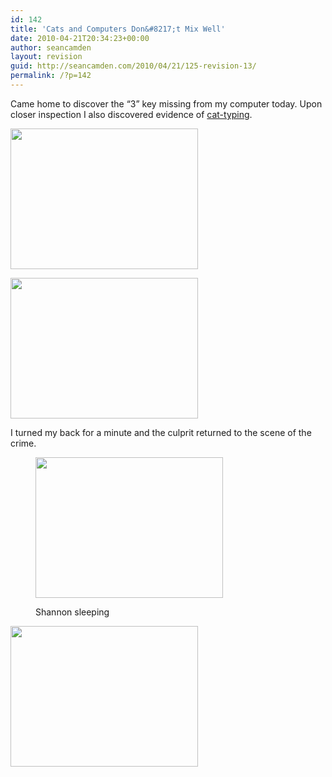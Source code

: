 ```yaml
---
id: 142
title: 'Cats and Computers Don&#8217;t Mix Well'
date: 2010-04-21T20:34:23+00:00
author: seancamden
layout: revision
guid: http://seancamden.com/2010/04/21/125-revision-13/
permalink: /?p=142
---
```

Came home to discover the &#8220;3&#8221; key missing from my computer today. Upon closer inspection I also discovered evidence of [cat-typing](http://www.bitboost.com/pawsense/).

[<img src="http://seancamden.com/wp-content/uploads/2010/04/2010-04-20-17.21.11-300x225.jpg" alt="" title="2010-04-20 17.21.11" width="300" height="225" class="size-medium wp-image-126" />](http://seancamden.com/wp-content/uploads/2010/04/2010-04-20-17.21.11.jpg)

[<img src="http://seancamden.com/wp-content/uploads/2010/04/2010-04-20-17.21.43-300x225.jpg" alt="" title="2010-04-20 17.21.43" width="300" height="225" class="size-medium wp-image-128" />](http://seancamden.com/wp-content/uploads/2010/04/2010-04-20-17.21.43.jpg)

I turned my back for a minute and the culprit returned to the scene of the crime.<figure id="attachment_138" style="width: 300px" class="wp-caption alignleft">

[<img src="http://seancamden.com/wp-content/uploads/2010/04/2010-04-20-17.25.08-300x225.jpg" alt="" title="2010-04-20 17.25.08" width="300" height="225" class="alignleft size-medium wp-image-133" />](http://www.youtube.com/watch?v=EpG6POogzDU)<figcaption class="wp-caption-text">Shannon sleeping</figcaption></figure> 

[<img src="http://seancamden.com/wp-content/uploads/2010/04/shannon-sleeping-300x225.jpg" alt="" title="shannon-sleeping" width="300" height="225" class="size-medium wp-image-138" />](http://seancamden.com/wp-content/uploads/2010/04/shannon-sleeping.jpg)